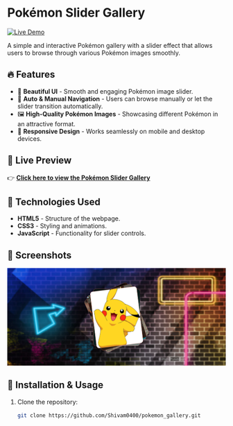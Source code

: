 # Pokémon Slider Gallery

[![Live Demo](https://img.shields.io/badge/Live-Demo-blue)](https://shivam0400.github.io/pokemon_gallery/)

A simple and interactive Pokémon gallery with a slider effect that allows users to browse through various Pokémon images smoothly.

## 🔥 Features

- 🎨 **Beautiful UI** - Smooth and engaging Pokémon image slider.
- 🔄 **Auto & Manual Navigation** - Users can browse manually or let the slider transition automatically.
- 🖼️ **High-Quality Pokémon Images** - Showcasing different Pokémon in an attractive format.
- 📱 **Responsive Design** - Works seamlessly on mobile and desktop devices.

## 🚀 Live Preview

👉 **[Click here to view the Pokémon Slider Gallery](https://shivam0400.github.io/pokemon_gallery/)**  

## 📌 Technologies Used

- **HTML5** - Structure of the webpage.
- **CSS3** - Styling and animations.
- **JavaScript** - Functionality for slider controls.

## 📸 Screenshots

![Pokemon Slider Gallery](pokemon_slider_screenshot.png) 

## 📂 Installation & Usage

1. Clone the repository:
   ```sh
   git clone https://github.com/Shivam0400/pokemon_gallery.git

